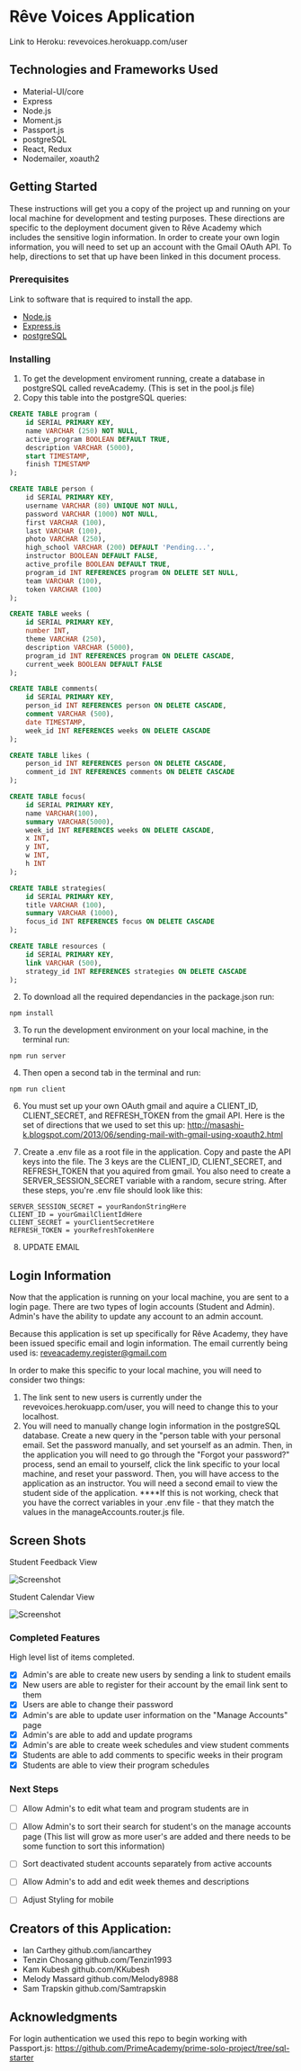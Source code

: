# Rêve Voices Application

Link to Heroku: revevoices.herokuapp.com/user

## Technologies and Frameworks Used
* Material-UI/core
* Express
* Node.js
* Moment.js
* Passport.js
* postgreSQL
* React, Redux
* Nodemailer, xoauth2


## Getting Started

These instructions will get you a copy of the project up and running on your local machine for development and testing purposes. These directions are specific to the deployment document given to Rêve Academy which includes the sensitive login information. In order to create your own login information, you will need to set up an account with the Gmail OAuth API. To help, directions to set that up have been linked in this document process.

### Prerequisites

Link to software that is required to install the app.

- [Node.js](https://nodejs.org/en/)
- [Express.is](https://expressjs.com/)
- [postgreSQL](https://www.postgresql.org/download/)

### Installing
1. To get the development enviroment running, create a database in postgreSQL called reveAcademy. (This is set in the pool.js file)
1. Copy this table into the postgreSQL queries: 

```sql
CREATE TABLE program (
	id SERIAL PRIMARY KEY,
	name VARCHAR (250) NOT NULL,
	active_program BOOLEAN DEFAULT TRUE,
	description VARCHAR (5000),
	start TIMESTAMP,
	finish TIMESTAMP
);

CREATE TABLE person (
    id SERIAL PRIMARY KEY,
    username VARCHAR (80) UNIQUE NOT NULL,
    password VARCHAR (1000) NOT NULL,
    first VARCHAR (100),
    last VARCHAR (100),
    photo VARCHAR (250),
    high_school VARCHAR (200) DEFAULT 'Pending...',
    instructor BOOLEAN DEFAULT FALSE,
    active_profile BOOLEAN DEFAULT TRUE,
    program_id INT REFERENCES program ON DELETE SET NULL,
    team VARCHAR (100), 
	token VARCHAR (100)
);

CREATE TABLE weeks (
	id SERIAL PRIMARY KEY,
	number INT,
	theme VARCHAR (250),
	description VARCHAR (5000),
	program_id INT REFERENCES program ON DELETE CASCADE,
	current_week BOOLEAN DEFAULT FALSE
);

CREATE TABLE comments(
	id SERIAL PRIMARY KEY,
	person_id INT REFERENCES person ON DELETE CASCADE,
	comment VARCHAR (500),
	date TIMESTAMP,
	week_id INT REFERENCES weeks ON DELETE CASCADE
);

CREATE TABLE likes (
	person_id INT REFERENCES person ON DELETE CASCADE,
	comment_id INT REFERENCES comments ON DELETE CASCADE
);

CREATE TABLE focus(
	id SERIAL PRIMARY KEY,
	name VARCHAR(100),
	summary VARCHAR(5000),
	week_id INT REFERENCES weeks ON DELETE CASCADE,
	x INT,
	y INT,
	w INT,
	h INT
);

CREATE TABLE strategies(
	id SERIAL PRIMARY KEY,
	title VARCHAR (100),
	summary VARCHAR (1000),
	focus_id INT REFERENCES focus ON DELETE CASCADE
);

CREATE TABLE resources (
	id SERIAL PRIMARY KEY,
	link VARCHAR (500),
	strategy_id INT REFERENCES strategies ON DELETE CASCADE
);

```

2. To download all the required dependancies in the package.json run: 
```
npm install
```
3. To run the development environment on your local machine, in the terminal run: 
```
npm run server
```
4. Then open a second tab in the terminal and run: 
```
npm run client
```
6. You must set up your own OAuth gmail and aquire a CLIENT_ID, CLIENT_SECRET, and REFRESH_TOKEN from the gmail API. Here is the set of directions that we used to set this up: http://masashi-k.blogspot.com/2013/06/sending-mail-with-gmail-using-xoauth2.html

7. Create a .env file as a root file in the application. Copy and paste the API keys into the file. The 3 keys are the CLIENT_ID, CLIENT_SECRET, and REFRESH_TOKEN that you aquired from gmail. You also need to create a SERVER_SESSION_SECRET variable with a random, secure string. After these steps, you're .env file should look like this: 
```
SERVER_SESSION_SECRET = yourRandonStringHere
CLIENT_ID = yourGmailClientIdHere
CLIENT_SECRET = yourClientSecretHere
REFRESH_TOKEN = yourRefreshTokenHere
```
8. UPDATE EMAIL 

## Login Information

Now that the application is running on your local machine, you are sent to a login page. There are two types of login accounts (Student and Admin). Admin's have the ability to update any account to an admin account. 

Because this application is set up specifically for Rêve Academy, they have been issued specific email and login information. The email currently being used is: reveacademy.register@gmail.com


In order to make this specific to your local machine, you will need to consider two things: 
1. The link sent to new users is currently under the revevoices.herokuapp.com/user, you will need to change this to your localhost. 
2. You will need to manually change login information in the postgreSQL database. Create a new query in the "person table with your personal email. Set the password manually, and set yourself as an admin. Then, in the application you will need to go through the "Forgot your password?" process, send an email to yourself, click the link specific to your local machine, and reset your password. Then, you will have access to the application as an instructor. You will need a second email to view the student side of the application. 
****If this is not working, check that you have the correct variables in your .env file - that they match the values in the manageAccounts.router.js file. 

## Screen Shots


Student Feedback View 


![Screenshot](ScreenShotReveFeedback.png)

Student Calendar View


![Screenshot](ScreenShotReveSchedule.png)



### Completed Features

High level list of items completed.

- [x] Admin's are able to create new users by sending a link to student emails
- [x] New users are able to register for their account by the email link sent to them
- [x] Users are able to change their password
- [x] Admin's are able to update user information on the "Manage Accounts" page
- [x] Admin's are able to add and update programs 
- [x] Admin's are able to create week schedules and view student comments 
- [x] Students are able to add comments to specific weeks in their program 
- [x] Students are able to view their program schedules

### Next Steps
- [ ] Allow Admin's to edit what team and program students are in
- [ ] Allow Admin's to sort their search for student's on the manage accounts page (This list will grow as more user's are added and there needs to be some function to sort this information)
- [ ] Sort deactivated student accounts separately from active accounts
- [ ] Allow Admin's to add and edit week themes and descriptions
- [ ] Adjust Styling for mobile 



## Creators of this Application: 

* Ian Carthey github.com/iancarthey
* Tenzin Chosang github.com/Tenzin1993
* Kam Kubesh github.com/KKubesh
* Melody Massard github.com/Melody8988
* Sam Trapskin github.com/Samtrapskin

## Acknowledgments

For login authentication we used this repo to begin working with Passport.js:
https://github.com/PrimeAcademy/prime-solo-project/tree/sql-starter

